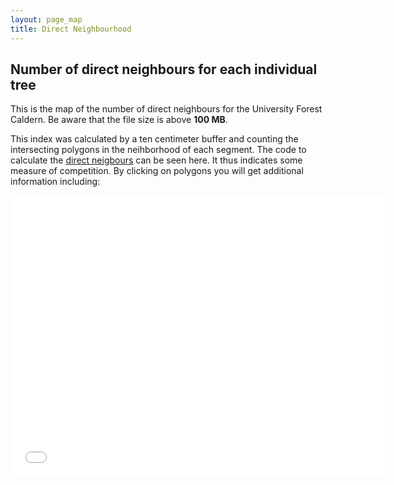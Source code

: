 ```yaml
---
layout: page_map
title: Direct Neighbourhood
---
```


Number of direct neighbours for each individual tree
----------------------------------------------------------

This is the map of the number of direct neighbours for the University Forest Caldern. Be aware that the file size is above **100 MB**.

This index was calculated by a ten centimeter buffer and counting the
intersecting polygons in the neihborhood of each segment. The code to
calculate the [direct
neigbours](https://github.com/goergen95/mof_caldern/blob/master/src/011_structure_values.R#L142)
can be seen here. It thus indicates some measure of competition. By
clicking on polygons you will get additional information including:

<div class="map_container">
    <iframe class="map_iframe" src="../assets/maps/mapobjects/drcN.html" width="600" height="450" frameborder="0"
    ></iframe>
</div>

